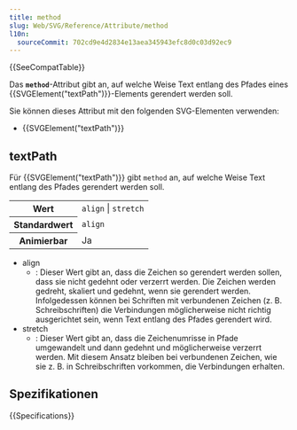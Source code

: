 ```yaml
---
title: method
slug: Web/SVG/Reference/Attribute/method
l10n:
  sourceCommit: 702cd9e4d2834e13aea345943efc8d0c03d92ec9
---
```


{{SeeCompatTable}}

Das **`method`**-Attribut gibt an, auf welche Weise Text entlang des Pfades eines {{SVGElement("textPath")}}-Elements gerendert werden soll.

Sie können dieses Attribut mit den folgenden SVG-Elementen verwenden:

- {{SVGElement("textPath")}}

## textPath

Für {{SVGElement("textPath")}} gibt `method` an, auf welche Weise Text entlang des Pfades gerendert werden soll.

<table class="properties">
  <tbody>
    <tr>
      <th scope="row">Wert</th>
      <td><code>align</code> | <code>stretch</code></td>
    </tr>
    <tr>
      <th scope="row">Standardwert</th>
      <td><code>align</code></td>
    </tr>
    <tr>
      <th scope="row">Animierbar</th>
      <td>Ja</td>
    </tr>
  </tbody>
</table>

- align
  - : Dieser Wert gibt an, dass die Zeichen so gerendert werden sollen, dass sie nicht gedehnt oder verzerrt werden. Die Zeichen werden gedreht, skaliert und gedehnt, wenn sie gerendert werden. Infolgedessen können bei Schriften mit verbundenen Zeichen (z. B. Schreibschriften) die Verbindungen möglicherweise nicht richtig ausgerichtet sein, wenn Text entlang des Pfades gerendert wird.
- stretch
  - : Dieser Wert gibt an, dass die Zeichenumrisse in Pfade umgewandelt und dann gedehnt und möglicherweise verzerrt werden. Mit diesem Ansatz bleiben bei verbundenen Zeichen, wie sie z. B. in Schreibschriften vorkommen, die Verbindungen erhalten.

## Spezifikationen

{{Specifications}}
